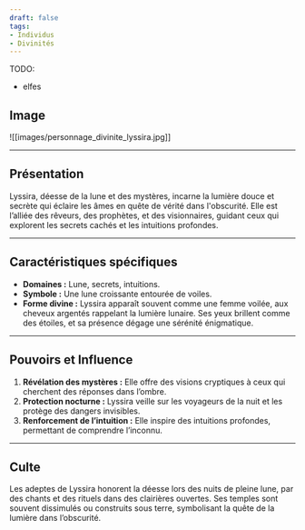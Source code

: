 ```yaml
---
draft: false
tags:
- Individus
- Divinités
---
```


TODO:
- elfes

## Image

![[images/personnage_divinite_lyssira.jpg]]

___

## **Présentation**
Lyssira, déesse de la lune et des mystères, incarne la lumière douce et secrète qui éclaire les âmes en quête de vérité dans l'obscurité. Elle est l’alliée des rêveurs, des prophètes, et des visionnaires, guidant ceux qui explorent les secrets cachés et les intuitions profondes.

---

## **Caractéristiques spécifiques**
- **Domaines :** Lune, secrets, intuitions.  
- **Symbole :** Une lune croissante entourée de voiles.  
- **Forme divine :** Lyssira apparaît souvent comme une femme voilée, aux cheveux argentés rappelant la lumière lunaire. Ses yeux brillent comme des étoiles, et sa présence dégage une sérénité énigmatique.

---

## **Pouvoirs et Influence**
1. **Révélation des mystères :** Elle offre des visions cryptiques à ceux qui cherchent des réponses dans l’ombre.  
2. **Protection nocturne :** Lyssira veille sur les voyageurs de la nuit et les protège des dangers invisibles.  
3. **Renforcement de l’intuition :** Elle inspire des intuitions profondes, permettant de comprendre l’inconnu.

---

## **Culte**
Les adeptes de Lyssira honorent la déesse lors des nuits de pleine lune, par des chants et des rituels dans des clairières ouvertes. Ses temples sont souvent dissimulés ou construits sous terre, symbolisant la quête de la lumière dans l’obscurité.